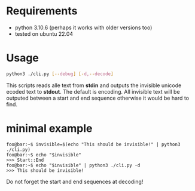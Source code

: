 # Requirements 

- python 3.10.6 (perhaps it works with older versions too)
- tested on ubuntu 22.04

# Usage
```bash 
python3 ./cli.py [--debug] [-d,--decode]
```
This scripts reads alle text from **stdin** and outputs the invisible unicode ecoded text to **stdout**.
The default is encoding. All invisible text will be outputed between a start and end sequence otherwise it would be hard to find.

# minimal example 

```console
foo@bar:~$ invisible=$(echo "This should be invisible!" | python3 ./cli.py)
foo@bar:~$ echo "$invisible"
>>> Start::End
foo@bar:~$ echo "$invisible" | python3 ./cli.py -d
>>> This should be invisible!
```
Do not forget the start and end sequences at decoding!
